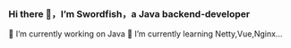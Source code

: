 ### Hi there 👋，I’m Swordfish，a Java backend-developer
🔭 I’m currently working on Java 
🌱 I’m currently learning Netty,Vue,Nginx...


<!--
**SwordfishAgent777/SwordfishAgent777** is a ✨ _special_ ✨ repository because its `README.md` (this file) appears on your GitHub profile.

Here are some ideas to get you started:

- 🔭 I’m currently working on ...
- 🌱 I’m currently learning ...
- 👯 I’m looking to collaborate on ...
- 🤔 I’m looking for help with ...
- 💬 Ask me about ...
- 📫 How to reach me: ...
- 😄 Pronouns: ...
- ⚡ Fun fact: ...
-->
